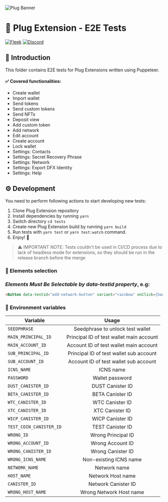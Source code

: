 ![Plug Banner](https://storageapi.fleek.co/fleek-team-bucket/plug-banner.png)

# 🔌 Plug Extension - E2E Tests

[![Fleek](https://img.shields.io/badge/Made%20by-Fleek-blue)](https://fleek.co/)
[![Discord](https://img.shields.io/badge/Discord-Channel-blue)](https://discord.gg/yVEcEzmrgm)

## 📖 Introduction

This folder contains E2E tests for Plug Extensions written using Puppeteer.

#### ✅ Covered functionalities:

- Create wallet
- Import wallet
- Send tokens
- Send custom tokens
- Send NFTs
- Deposit view
- Add custom token
- Add network
- Edit account
- Create account
- Lock wallet
- Settings: Contacts
- Settings: Secret Recovery Phrase
- Settings: Network
- Settings: Export DFX Identity 
- Settings: Help 

## ⚙️ Development

You need to perform following actions to start developing new tests:

1. Clone Plug Extension repository
2. Install dependencies by running `yarn`
3. Switch directory `cd tests`
4. Create new Plug Extension build by running `yarn build`
5. Run tests with `yarn test` or `yarn test:watch` command.
6. Enjoy! 🙌

> ⚠️ IMPORTANT NOTE:
Tests couldn't be used in CI/CD process due to lack of headless mode for extensions, so they should be run in the release branch before the merge

### 📗 Elements selection 

### <em> Elements Must Be Selectable by <strong> data-testid</strong> property</em>, e.g:

```html
<Button data-testid="add-network-button" variant="rainbow" onClick={handleAddNetwork} /> 
```

### 🔐 Environment variables 

| Variable        | Usage      |
| ------------- |:-------------:| 
| `SEEDPHRASE`      | Seedphrase to unlock test wallet |
| `MAIN_PRINCIPAL_ID`     | Principal ID of test wallet main account      |  
| `MAIN_ACCOUNT_ID` | Account ID of test wallet main account      | 
| `SUB_PRINCIPAL_ID` | Principal ID of test wallet sub account      | 
| `SUB_ACCOUNT_ID` | Account ID of test wallet sub account      | 
| `ICNS_NAME` | ICNS name | 
| `PASSWORD` | Wallet password      | 
| `DUST_CANISTER_ID` | DUST Canister ID      | 
| `BETA_CANISTER_ID` |   BETA Canister ID  | 
| `WTC_CANISTER_ID` | WTC Canister ID      | 
| `XTC_CANISTER_ID` | XTC Canister ID      | 
| `WICP_CANISTER_ID` | WICP Canister ID      | 
| `TEST_COIN_CANISTER_ID` | TEST Canister ID      | 
| `WRONG_ID` | Wrong Principal ID     | 
| `WRONG_ACCOUNT_ID` | Wrong Account ID      | 
| `WRONG_CANISTER_ID` | Wrong Canister ID      | 
| `WRONG_ICNS_NAME` | Non-existing ICNS name      |
| `NETWORK_NAME` | Network name      |
| `HOST_NAME` | Network Host name      |
| `CANISTER_ID` | Network Canister ID     |
| `WRONG_HOST_NAME` | Wrong Network Host name      |



